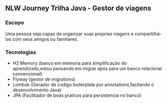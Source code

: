 ## NLW Journey Trilha Java - Gestor de viagens

### Escopo
Uma pessoa seja capaz de organizar suas proprias viagens e compartilhá-las com seus amigos ou familiares.

### Tecnologias
- H2 Memory (banco em memoria para simplificação do aprendizado,estou pensando em migrar após para um banco relacional convencional)
- Flyway (gestor de migrations)
- Lombok (Gerador de codigo boilerplate por annotations,facitando o desenvolvimento Java)
- JPA (Facilitador de boas praticas para persistencia no banco)
